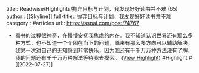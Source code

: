 title:: Readwise/Highlights/抛弃目标与计划，我发现好好读书并不难 (65)
author:: [[Skyline]]
full-title:: 抛弃目标与计划，我发现好好读书并不难
category:: #articles
url:: https://sspai.com/post/74767

- 看书的过程很神奇，在慢慢安抚我焦虑的内在。我不知道认识世界还有那么多种方式，也不知道一个个困在当下的问题，原来有那么多方向可以辅助解决。我第一次对自己的无知感到非常快乐，因为我还有千千万万种方法没有了解，我的问题还有千千万万种解法等待我去摸索。 ([View Highlight](https://read.readwise.io/read/01g8xpgt3kzjemkevgnnaddqwa)) #Highlight #[[2022-07-27]]